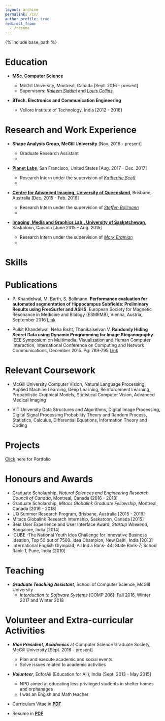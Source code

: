 ```yaml
---
layout: archive
permalink: /cv/
author_profile: true
redirect_from:
  - /resume
---
```


{% include base_path %}

Education
======
* **MSc. Computer Science**
  * McGill University, Montreal, Canada [Sept. 2016 - present]
  * Supervisors: [*Kaleem Siddiqi*](http://www.cim.mcgill.ca/~siddiqi/) and [*Louis Collins*](http://nist.mni.mcgill.ca/)
      
* **BTech. Electronics and Communication Engineering**
  * Vellore Institute of Technology, India [2012 - 2016]
      
Research and Work Experience
======
* **Shape Analysis Group, McGill University** [Nov. 2016 - present]   
  * Graduate Research Assistant
  *

* [**Planet Labs**](https://www.planet.com/), San Francisco, United States [Aug. 2017 - Dec. 2017]
  * Research Intern under the supervision of [*Katherine Scott*](https://www.linkedin.com/in/katherineascott/)
  * 

* [**Centre for Advanced Imaging, University of Queensland**](https://cai.centre.uq.edu.au/), Brisbane, Australia [Dec. 2015 - Feb. 2016]
  * Research Intern under the supervision of [*Steffen Bollmann*](https://cai.centre.uq.edu.au/profile/115/steffen-bollmann)
  * 
  
* [**Imaging, Media and Graphics Lab., University of Saskatchewan**](https://www.cs.usask.ca/research/research-groups/imaging,-multimedia-and-graphics-img-lab.php), Saskatoon, Canada [June 2015 - Aug. 2015]
  * Research Intern under the supervision of [*Mark Eramian*](https://www.cs.usask.ca/faculty/eramian/)
  *
  
Skills
======

Publications
======

* P. Khandelwal, M. Barth, S. Bollmann. **Performance evaluation for automated segmentation of Hippocampus Subfields: Preliminary Results using FreeSurfer and ASHS**.  European Society for Magnetic Resonance in Medicine and Biology (ESMRMB), Vienna, Austria, September 2016 [Link](https://figshare.com/articles/Performance_evaluation_for_automated_segmentation_of_Hippocampus_Subfields_Preliminary_Results_using_FreeSurfer_and_ASHS/4272431)

* Pulkit Khandelwal, Neha Bisht, Thanikaiselvan V. **Randomly Hiding Secret Data using Dynamic Programming for Image Steganography**. IEEE Symposium on Multimedia, Visualization and Human Computer Interaction, International Conference on Computing and Network Communications, December 2015. Pg: 789-795 [Link](http://ieeexplore.ieee.org/abstract/document/7411278/)


Relevant Coursework
======
* McGill University
  Computer Vision, Natural Language Processing, Applied Machine Learning, Deep Learning, Reinforcement Learning, Probabilistic   Graphical Models, Statistical Computer Vision, Advanced Medical Imaging
  
* VIT University
  Data Structures and Algorithms, Digital Image Processing, Digital Signal Processing
  Probability Theory and Random Process, Statistics, Calculus, Differential Equations, Information Theory and Coding
  
Projects
======
[Click](https://pulkit-khandelwal.github.io/portfolio/) here for Portfolio

Honours and Awards
======
* Graduate Scholarship, *Natural Sciences and Engineering Research Council of Canada*, Montreal, Canada [2016 - 2018]
* Graduate Scholarship, *Mitacs Globalink Graduate Fellowship*, Montreal, Canada [2016 - 2018]
* UQ Summer Research Program, Brisbane, Australia [2015 - 2016]
* Mitacs Globalink Research Internship, Saskatoon, Canada [2015]
* Best User Experience and User Interface Award, *Startup Weekend*, Bangalore, India [2014]
* iCUBE -The National Youth Idea Challenge for Innovative Business Ideation, Top 50 out of 7500. Idea Champion, New Delhi, India [2013]
* International English Olympiad, All India Rank- 44; State Rank-7; School Rank-1, Pune, India [2010]

Teaching
======
* ***Graduate Teaching Assistant***, School of Computer Science, McGill University
  * *Intorduction to Software Systems* [COMP 206]: Fall 2016, Winter 2017 and Winter 2018
  
Volunteer and Extra-curricular Activities
======
* ***Vice President, Academics*** at Computer Science Graduate Society, McGill University [Sept. 2016 - present]
  * Plan and execute academic and social events
  * Solve issues related to academic activities

* ***Volunteer***, EdforAll (Education for All), India [Sept. 2013 - May 2015]
  * NPO aimed at educating less privileged students in shelter homes and orphanages
  * I was an Engish and Math teacher

* Curriculum Vitae in [**PDF**](https://drive.google.com/file/d/0B1xr2l_vl4kKT29ndlBiSjM4bzQ/view?usp=sharing)
* Resume in [**PDF**](https://drive.google.com/file/d/0B1xr2l_vl4kKbHYzbVRyTEt6X2M/view?usp=sharing)
